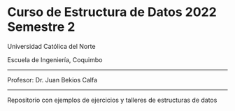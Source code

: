 # Curso de Estructura de Datos 2022 Semestre 2

Universidad Católica del Norte

Escuela de Ingeniería, Coquimbo

---

Profesor: Dr. Juan Bekios Calfa

---

Repositorio con ejemplos de ejercicios y talleres de estructuras de datos
